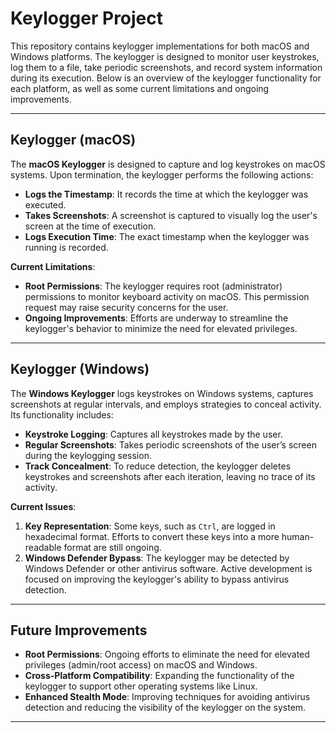 # Keylogger Project

This repository contains keylogger implementations for both macOS and Windows platforms. The keylogger is designed to monitor user keystrokes, log them to a file, take periodic screenshots, and record system information during its execution. Below is an overview of the keylogger functionality for each platform, as well as some current limitations and ongoing improvements.

---

## Keylogger (macOS)

The **macOS Keylogger** is designed to capture and log keystrokes on macOS systems. Upon termination, the keylogger performs the following actions:

- **Logs the Timestamp**: It records the time at which the keylogger was executed.
- **Takes Screenshots**: A screenshot is captured to visually log the user's screen at the time of execution.
- **Logs Execution Time**: The exact timestamp when the keylogger was running is recorded.

**Current Limitations**:
- **Root Permissions**: The keylogger requires root (administrator) permissions to monitor keyboard activity on macOS. This permission request may raise security concerns for the user.
- **Ongoing Improvements**: Efforts are underway to streamline the keylogger's behavior to minimize the need for elevated privileges.

---

## Keylogger (Windows)

The **Windows Keylogger** logs keystrokes on Windows systems, captures screenshots at regular intervals, and employs strategies to conceal activity. Its functionality includes:

- **Keystroke Logging**: Captures all keystrokes made by the user.
- **Regular Screenshots**: Takes periodic screenshots of the user’s screen during the keylogging session.
- **Track Concealment**: To reduce detection, the keylogger deletes keystrokes and screenshots after each iteration, leaving no trace of its activity.

**Current Issues**:
1. **Key Representation**: Some keys, such as `Ctrl`, are logged in hexadecimal format. Efforts to convert these keys into a more human-readable format are still ongoing.
2. **Windows Defender Bypass**: The keylogger may be detected by Windows Defender or other antivirus software. Active development is focused on improving the keylogger's ability to bypass antivirus detection.

---

## Future Improvements
- **Root Permissions**: Ongoing efforts to eliminate the need for elevated privileges (admin/root access) on macOS and Windows.
- **Cross-Platform Compatibility**: Expanding the functionality of the keylogger to support other operating systems like Linux.
- **Enhanced Stealth Mode**: Improving techniques for avoiding antivirus detection and reducing the visibility of the keylogger on the system.

---
